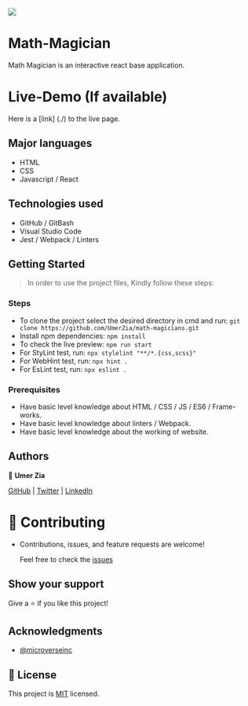 ![](https://img.shields.io/badge/Microverse-blueviolet)

# Math-Magician

Math Magician is an interactive react base application.

# Live-Demo (If available)

Here is a [link] (./) to the live page.

## Major languages 
- HTML
- CSS
- Javascript / React

## Technologies used 
- GitHub / GitBash
- Visual Studio Code 
- Jest / Webpack / Linters

## Getting Started

> In order to use the project files, Kindly follow these steps:

### Steps

- To clone the project select the desired directory in cmd and run: `git clone https://github.com/UmerZia/math-magicians.git`
- Install npm dependencies: `npm install`
- To check the live preview: `npm run start`
- For StyLint test, run: `npx stylelint "**/*.{css,scss}"`
- For WebHint test, run: `npx hint .`
- For EsLint test, run: `npx eslint .`

### Prerequisites

- Have basic level knowledge about HTML / CSS / JS / ES6 / Frame-works.
- Have basic level knowledge about linters / Webpack.
- Have basic level knowledge about the working of website.


## Authors

👤 **Umer Zia**

[GitHub](https://github.com/UmerZia) | [Twitter](https://twitter.com/ChukwumaMosanya) | [LinkedIn](https://linkedin.com/in/umer-zia-30906a183/)

# 🤝 Contributing

- Contributions, issues, and feature requests are welcome!

  Feel free to check the [issues](https://github.com/UmerZia/math-magicians/issues)

## Show your support

Give a ⭐️ if you like this project!

## Acknowledgments

- [@microverseinc](https://github.com/microverseinc) 

## 📝 License

This project is [MIT](https://github.com/UmerZia/math-magicians/blob/main/LICENSE) licensed.